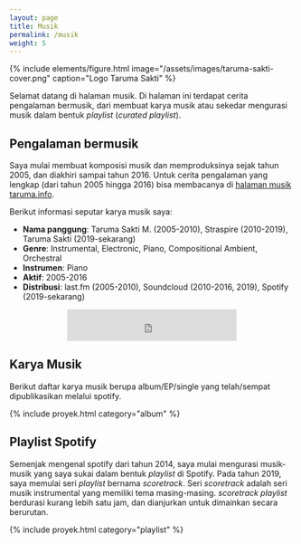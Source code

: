 ```yaml
---
layout: page
title: Musik
permalink: /musik
weight: 5
---
```


{% include elements/figure.html image="/assets/images/taruma-sakti-cover.png" caption="Logo Taruma Sakti" %}

Selamat datang di halaman musik. Di halaman ini terdapat cerita pengalaman bermusik, dari membuat karya musik atau sekedar mengurasi musik dalam bentuk _playlist_ (_curated playlist_). 

## Pengalaman bermusik

Saya mulai membuat komposisi musik dan memproduksinya sejak tahun 2005, dan diakhiri sampai tahun 2016. Untuk cerita pengalaman yang lengkap (dari tahun 2005 hingga 2016) bisa membacanya di [halaman musik taruma.info](https://taruma.info/music). 

Berikut informasi seputar karya musik saya:
- **Nama panggung**: Taruma Sakti M. (2005-2010), Straspire (2010-2019), Taruma Sakti (2019-sekarang)
- **Genre**: Instrumental, Electronic, Piano, Compositional Ambient, Orchestral
- **Instrumen**: Piano
- **Aktif**: 2005-2016
- **Distribusi**: last.fm (2005-2010), Soundcloud (2010-2016, 2019), Spotify (2019-sekarang)

<p align="center"><iframe src="https://open.spotify.com/follow/1/?uri=spotify:artist:2RF0qvWLmVyUCMuRdAzgfr&amp;size=detail&amp;theme=light" width="300" height="56" scrolling="no" frameborder="0" style="border:none; overflow:hidden;" allowtransparency="true"></iframe></p>

## Karya Musik

Berikut daftar karya musik berupa album/EP/single yang telah/sempat dipublikasikan melalui spotify.

{% include proyek.html category="album" %}

## Playlist Spotify

Semenjak mengenal spotify dari tahun 2014, saya mulai mengurasi musik-musik yang saya sukai dalam bentuk _playlist_ di Spotify. Pada tahun 2019, saya memulai seri _playlist_ bernama _scoretrack_. Seri _scoretrack_ adalah seri musik instrumental yang memiliki tema masing-masing. _scoretrack playlist_ berdurasi kurang lebih satu jam, dan dianjurkan untuk dimainkan secara berurutan. 

{% include proyek.html category="playlist" %}

